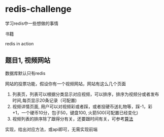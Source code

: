 redis-challenge
====

学习redis中一些想做的事情

书籍

redis in action

题目1, 视频网站
----
数据库默认只有redis

网站的投票功能，假设你有一个视频网站，网站有这么几个页面

1.  列表页，列表可以根据分类显示对应视频，可以排序，排序为视频分或者发布时间,每页显示20条记录（可配置)
2. 视频详情页面, 用户可以对视频彩或者踩，或者投硬币送礼物等，踩-1，彩+1，一个硬币10分，包子50，键盘100, 火箭500(可配置已经变化)
3. 视频列表的排序除了跟得分有关，还要跟时间有关，可参考[算法](http://www.cnblogs.com/zhengyun_ustc/archive/2010/12/15/amir.html)

实现，给出对应方法，或api即可，无需实现前端
